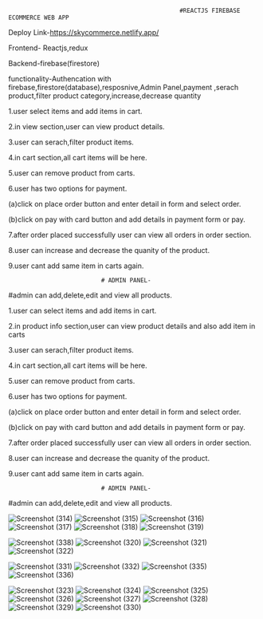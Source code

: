                                                     #REACTJS FIREBASE ECOMMERCE WEB APP
                                                    
                                                   
Deploy Link-https://skycommerce.netlify.app/

Frontend- Reactjs,redux

Backend-firebase(firestore)

functionality-Authencation with firebase,firestore(database),resposnive,Admin Panel,payment ,serach product,filter product category,increase,decrease quantity

1.user select items and add items in cart.

2.in view section,user can view product details.

3.user can serach,filter product items.

4.in cart section,all cart items will be here.

5.user can remove product from carts.

6.user has two options for payment.

(a)click on place order button and enter detail in form and select order.

(b)click on pay with card button and add details in payment form or pay.


7.after order placed successfully user can view all orders in order section.

8.user can increase and decrease the quanity of the product.

9.user cant add same item in carts again.

                              # ADMIN PANEL-
   
#admin can add,delete,edit and view all products.

1.user can select items and add items in cart.

2.in product info section,user can view product details and also add item in carts

3.user can serach,filter product items.

4.in cart section,all cart items will be here.

5.user can remove product from carts.

6.user has two options for payment.

(a)click on place order button and enter detail in form and select order.

(b)click on pay with card button and add details in payment form or pay.


7.after order placed successfully user can view all orders in order section.

8.user can increase and decrease the quanity of the product.

9.user cant add same item in carts again.

                              # ADMIN PANEL-
   
#admin can add,delete,edit and view all products.

![Screenshot (314)](https://user-images.githubusercontent.com/72183704/148691148-2e7a9f93-0639-4bca-b666-0bf686bdb430.png)
![Screenshot (315)](https://user-images.githubusercontent.com/72183704/148691150-43a13de6-9386-451a-96b7-74a9bc510e52.png)
![Screenshot (316)](https://user-images.githubusercontent.com/72183704/148691151-5ae671f1-5013-4857-aece-6d110c7924b1.png)
![Screenshot (317)](https://user-images.githubusercontent.com/72183704/148691153-c2c0b84d-424c-4dac-9d13-fc2a1c695915.png)
![Screenshot (318)](https://user-images.githubusercontent.com/72183704/148691154-7bb7a045-f121-4158-a88a-83319274310f.png)
![Screenshot (319)](https://user-images.githubusercontent.com/72183704/148691155-4a7b2b87-a083-48ad-97c5-34f873c1705a.png)

![Screenshot (338)](https://user-images.githubusercontent.com/72183704/148886786-88ce8643-3342-4560-8bc1-05a235d07745.png)
![Screenshot (320)](https://user-images.githubusercontent.com/72183704/148691156-afc9b93a-3a97-4de5-b5df-39331c6f3788.png)
![Screenshot (321)](https://user-images.githubusercontent.com/72183704/148691158-278be331-455c-47eb-a405-641e2f4b9213.png)
![Screenshot (322)](https://user-images.githubusercontent.com/72183704/148691159-877dcf0b-fd3d-46f3-9a8e-ed8664e58865.png)

![Screenshot (331)](https://user-images.githubusercontent.com/72183704/148693111-6283c0f1-5f1d-4ddd-9a28-5c0f74806067.png)
![Screenshot (332)](https://user-images.githubusercontent.com/72183704/148693113-a132e0fe-ad01-4297-9b04-d7dfbdc434f8.png)
![Screenshot (335)](https://user-images.githubusercontent.com/72183704/148693114-c22ef4b2-bb30-41bd-9d9c-527cd27edb4f.png)
![Screenshot (336)](https://user-images.githubusercontent.com/72183704/148693116-fa9dd001-a0a3-4de2-800e-00a1dfb2d3c1.png)

![Screenshot (323)](https://user-images.githubusercontent.com/72183704/148691162-a4935887-fb21-4e1d-a978-c918ca2c147f.png)
![Screenshot (324)](https://user-images.githubusercontent.com/72183704/148691164-055982d1-cba9-4c5f-a128-7857bc168533.png)
![Screenshot (325)](https://user-images.githubusercontent.com/72183704/148691166-e5949d11-cbb5-4851-ac6e-31aecac3e14c.png)
![Screenshot (326)](https://user-images.githubusercontent.com/72183704/148691167-4680537f-7437-4fe3-844e-ce1fa08f9f3a.png)
![Screenshot (327)](https://user-images.githubusercontent.com/72183704/148691168-556a4b0a-44df-422d-8b6c-24bfcdf82224.png)
![Screenshot (328)](https://user-images.githubusercontent.com/72183704/148691170-5cce0125-fca1-403f-9c50-4755ef3c0f45.png)
![Screenshot (329)](https://user-images.githubusercontent.com/72183704/148691171-7f4ca885-ed05-413a-be5f-5823754e7970.png)
![Screenshot (330)](https://user-images.githubusercontent.com/72183704/148691172-8ba396d8-0dff-4bb5-b861-8a11856ff3eb.png)

